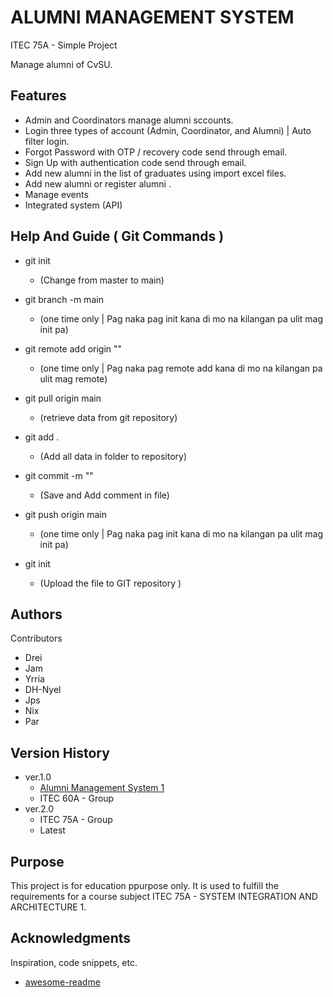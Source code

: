 # ALUMNI MANAGEMENT SYSTEM 

ITEC 75A - Simple Project

Manage alumni of CvSU.

## Features

* Admin and Coordinators manage alumni sccounts.
* Login three types of account (Admin, Coordinator, and Alumni) | Auto filter login.
* Forgot Password with OTP / recovery code send through email.
* Sign Up with authentication code send through email.
* Add new alumni in the list of graduates using import excel files.
* Add new alumni or register alumni .
* Manage events
* Integrated system (API)

## Help And Guide ( Git Commands )

* git init
    * (Change from master to main)
* git branch -m main
    * (one time only | Pag naka pag init kana di mo na kilangan pa ulit mag init pa)
* git remote add origin "<GIT REPOSITORY LINK>"
    * (one time only | Pag naka pag remote add kana di mo na kilangan pa ulit mag remote)
 
      
* git pull origin main
    * (retrieve data from git repository)
* git add .
    * (Add all data in folder to repository)
* git commit -m "<COMMENT>"
    * (Save and Add comment in file)
* git push origin main
    * (one time only | Pag naka pag init kana di mo na kilangan pa ulit mag init pa)
* git init
    * (Upload the file to GIT repository )

## Authors

Contributors
* Drei
* Jam
* Yrria
* DH-Nyel
* Jps
* Nix
* Par

## Version History

* ver.1.0
    * [Alumni Management System 1](https://github.com/L-iVANS/Alumni-Management-System)
    * ITEC 60A - Group
* ver.2.0
    * ITEC 75A - Group
    * Latest

## Purpose

This project is for education ppurpose only. It is used to fulfill the requirements for a course subject ITEC 75A - SYSTEM INTEGRATION AND ARCHITECTURE 1.

## Acknowledgments

Inspiration, code snippets, etc.
* [awesome-readme](https://github.com/matiassingers/awesome-readme)
